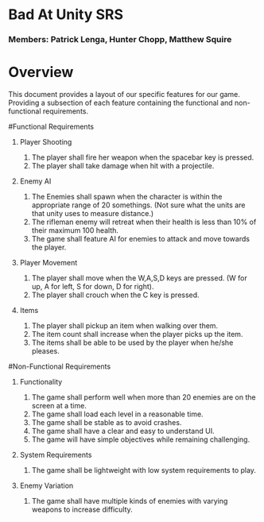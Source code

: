 # Bad At Unity SRS
### Members: Patrick Lenga, Hunter Chopp, Matthew Squire

# Overview
This document provides a layout of our specific features for our game. Providing a subsection of each feature containing the functional and non-functional requirements.

#Functional Requirements
1. Player Shooting
	1. The player shall fire her weapon when the spacebar key is pressed.
	2. The player shall take damage when hit with a projectile.

2. Enemy AI
	1. The Enemies shall spawn when the character is within the appropriate range of 20 somethings. (Not sure what the units are that unity uses to measure distance.)
	2. The rifleman enemy will retreat when their health is less than 10% of their maximum 100 health.
	3. The game shall feature AI for enemies to attack and move towards the player.

3. Player Movement
	1. The player shall move when the W,A,S,D keys are pressed. (W for up, A for left, S for down, D for right).
	2. The player shall crouch when the C key is pressed.

4. Items
	1. The player shall pickup an item when walking over them.
	2. The item count shall increase when the player picks up the item.
	3. The items shall be able to be used by the player when he/she pleases.


#Non-Functional Requirements
1. Functionality
	1. The game shall perform well when more than 20 enemies are on the screen at a time.
	2. The game shall load each level in a reasonable time.
	3. The game shall be stable as to avoid crashes.
	4. The game shall have a clear and easy to understand UI.
	5. The game will have simple objectives while remaining challenging.

2. System Requirements
	1. The game shall be lightweight with low system requirements to play.

2. Enemy Variation
	1. The game shall have multiple kinds of enemies with varying weapons to increase difficulty.

